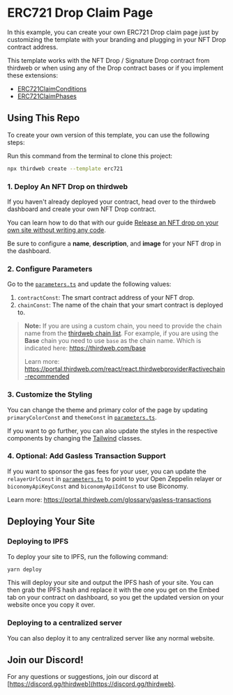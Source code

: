 # ERC721 Drop Claim Page

In this example, you can create your own ERC721 Drop claim page just by customizing the template with your branding and plugging in your NFT Drop contract address.

This template works with the NFT Drop / Signature Drop contract from thirdweb or when using any of the Drop contract bases or if you implement these extensions:

- [ERC721ClaimConditions](https://portal.thirdweb.com/solidity/extensions/erc721claimconditions)
- [ERC721ClaimPhases](https://portal.thirdweb.com/solidity/extensions/erc721claimphases)

## Using This Repo

To create your own version of this template, you can use the following steps:

Run this command from the terminal to clone this project:

```bash
npx thirdweb create --template erc721
```

### 1. Deploy An NFT Drop on thirdweb

If you haven't already deployed your contract, head over to the thirdweb dashboard and create your own NFT Drop contract.

You can learn how to do that with our guide [Release an NFT drop on your own site without writing any code](https://portal.thirdweb.com/guides/release-an-nft-drop-with-no-code#create-a-drop-contract).

Be sure to configure a **name**, **description**, and **image** for your NFT drop in the dashboard.

### 2. Configure Parameters

Go to the [`parameters.ts`](/src/consts/parameters.ts) and update the following values:

1. `contractConst`: The smart contract address of your NFT drop.
2. `chainConst`: The name of the chain that your smart contract is deployed to.

> **Note:** If you are using a custom chain, you need to provide the chain name from the [thirdweb chain list](https://thirdweb.com/chains). For example, if you are using the **Base** chain you need to use `base` as the chain name. Which is indicated here: <https://thirdweb.com/base>
>
> Learn more: <https://portal.thirdweb.com/react/react.thirdwebprovider#activechain-recommended>

### 3. Customize the Styling

You can change the theme and primary color of the page by updating `primaryColorConst` and `themeConst` in [`parameters.ts`](/src/consts/parameters.ts).

If you want to go further, you can also update the styles in the respective components by changing the [Tailwind](https://tailwindcss.com/) classes.

### 4. Optional: Add Gasless Transaction Support

If you want to sponsor the gas fees for your user, you can update the `relayerUrlConst` in [`parameters.ts`](/src/consts/parameters.ts) to point to your Open Zeppelin relayer or `biconomyApiKeyConst` and `biconomyApiIdConst` to use Biconomy.

Learn more: https://portal.thirdweb.com/glossary/gasless-transactions

## Deploying Your Site

### Deploying to IPFS

To deploy your site to IPFS, run the following command:

```bash
yarn deploy
```

This will deploy your site and output the IPFS hash of your site. You can then grab the IPFS hash and replace it with the one you get on the Embed tab on your contract on dashboard, so you get the updated version on your website once you copy it over.

### Deploying to a centralized server

You can also deploy it to any centralized server like any normal website.

## Join our Discord!

For any questions or suggestions, join our discord at [https://discord.gg/thirdweb](https://discord.gg/thirdweb).
